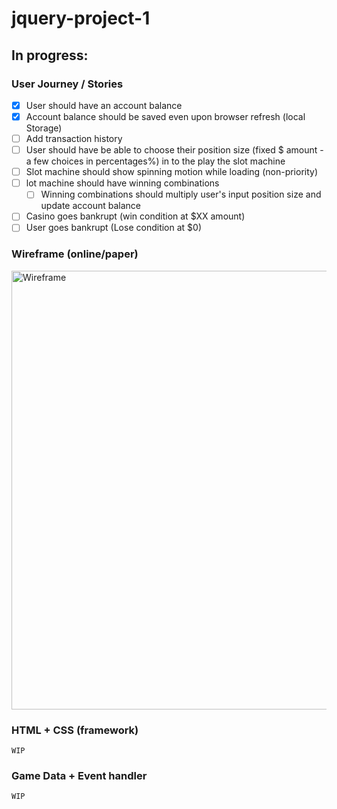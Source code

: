 # jquery-project-1

## In progress:

### User Journey / Stories

- [x] User should have an account balance
- [x] Account balance should be saved even upon browser refresh (local Storage)
- [ ] Add transaction history
- [ ] User should have be able to choose their position size (fixed $ amount - a few choices in percentages%) in to the play the slot machine
- [ ] Slot machine should show spinning motion while loading (non-priority)
- [ ] lot machine should have winning combinations
  - [ ] Winning combinations should multiply user's input position size and update account balance
- [ ] Casino goes bankrupt (win condition at $XX amount)
- [ ] User goes bankrupt (Lose condition at $0)

### Wireframe (online/paper)

<img width="702" alt="Wireframe" src="https://user-images.githubusercontent.com/111836326/199918099-9ff36e50-00b4-4b06-9128-08e26436e6c1.png">

### HTML + CSS (framework)

```
WIP
```

### Game Data + Event handler

```
WIP
```
